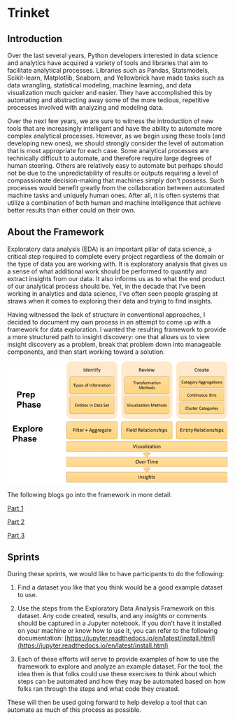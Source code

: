 # Trinket

## Introduction

Over the last several years, Python developers interested in data science and analytics have acquired a variety of tools and libraries that aim to facilitate analytical processes. Libraries such as Pandas, Statsmodels, Scikit-learn, Matplotlib, Seaborn, and Yellowbrick have made tasks such as data wrangling, statistical modeling, machine learning, and data visualization much quicker and easier. They have accomplished this by automating and abstracting away some of the more tedious, repetitive processes involved with analyzing and modeling data.

Over the next few years, we are sure to witness the introduction of new tools that are increasingly intelligent and have the ability to automate more complex analytical processes. However, as we begin using these tools (and developing new ones), we should strongly consider the level of automation that is most appropriate for each case. Some analytical processes are technically difficult to automate, and therefore require large degrees of human steering. Others are relatively easy to automate but perhaps should not be due to the unpredictability of results or outputs requiring a level of compassionate decision-making that machines simply don’t possess. Such processes would benefit greatly from the collaboration between automated machine tasks and uniquely human ones. After all, it is often systems that utilize a combination of both human and machine intelligence that achieve better results than either could on their own.

## About the Framework

Exploratory data analysis (EDA) is an important pillar of data science, a critical step required to complete every project regardless of the domain or the type of data you are working with. It is exploratory analysis that gives us a sense of what additional work should be performed to quantify and extract insights from our data. It also informs us as to what the end product of our analytical process should be. Yet, in the decade that I've been working in analytics and data science, I've often seen people grasping at straws when it comes to exploring their data and trying to find insights.

Having witnessed the lack of structure in conventional approaches, I decided to document my own process in an attempt to come up with a framework for data exploration. I wanted the resulting framework to provide a more structured path to insight discovery: one that allows us to view insight discovery as a problem, break that problem down into manageable components, and then start working toward a solution.

![Framework](../docs/images/framework.png)

The following blogs go into the framework in more detail:

[Part 1](http://blog.districtdatalabs.com/data-exploration-with-python-1)

[Part 2](http://blog.districtdatalabs.com/data-exploration-with-python-2)

[Part 3](http://blog.districtdatalabs.com/data-exploration-with-python-3)

## Sprints

During these sprints, we would like to have participants to do the following:

1. Find a dataset you like that you think would be a good example dataset to use.

2. Use the steps from the Exploratory Data Analysis Framework on this dataset.  Any code created, results, and any insights or comments should be captured in a Jupyter notebook.  If you don't have it installed on your machine or know how to use it, you can refer to the following documentation:
  [https://jupyter.readthedocs.io/en/latest/install.html](https://jupyter.readthedocs.io/en/latest/install.html)

3. Each of these efforts will serve to provide examples of how to use the framework to explore and analyze an example dataset.  For the tool, the idea then is that folks could use these exercises to think about which steps can be automated and how they may be automated based on how folks ran through the steps and what code they created.

  These will then be used going forward to help develop a tool that can automate as much of this process as possible.
